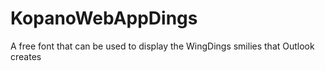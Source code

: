 # KopanoWebAppDings
A free font that can be used to display the WingDings smilies that Outlook creates
